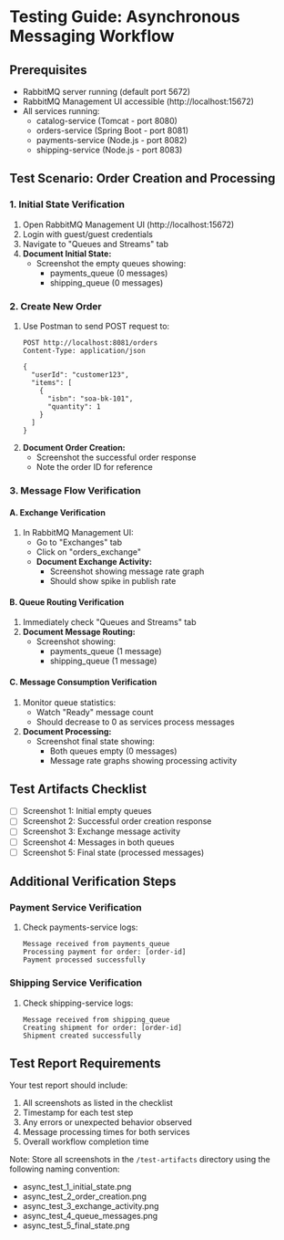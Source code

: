 # Testing Guide: Asynchronous Messaging Workflow

## Prerequisites
- RabbitMQ server running (default port 5672)
- RabbitMQ Management UI accessible (http://localhost:15672)
- All services running:
  - catalog-service (Tomcat - port 8080)
  - orders-service (Spring Boot - port 8081)
  - payments-service (Node.js - port 8082)
  - shipping-service (Node.js - port 8083)

## Test Scenario: Order Creation and Processing

### 1. Initial State Verification
1. Open RabbitMQ Management UI (http://localhost:15672)
2. Login with guest/guest credentials
3. Navigate to "Queues and Streams" tab
4. **Document Initial State:**
   - Screenshot the empty queues showing:
     * payments_queue (0 messages)
     * shipping_queue (0 messages)

### 2. Create New Order
1. Use Postman to send POST request to:
   ```
   POST http://localhost:8081/orders
   Content-Type: application/json
   
   {
     "userId": "customer123",
     "items": [
       {
         "isbn": "soa-bk-101",
         "quantity": 1
       }
     ]
   }
   ```
2. **Document Order Creation:**
   - Screenshot the successful order response
   - Note the order ID for reference

### 3. Message Flow Verification

#### A. Exchange Verification
1. In RabbitMQ Management UI:
   - Go to "Exchanges" tab
   - Click on "orders_exchange"
   - **Document Exchange Activity:**
     * Screenshot showing message rate graph
     * Should show spike in publish rate

#### B. Queue Routing Verification
1. Immediately check "Queues and Streams" tab
2. **Document Message Routing:**
   - Screenshot showing:
     * payments_queue (1 message)
     * shipping_queue (1 message)

#### C. Message Consumption Verification
1. Monitor queue statistics:
   - Watch "Ready" message count
   - Should decrease to 0 as services process messages
2. **Document Processing:**
   - Screenshot final state showing:
     * Both queues empty (0 messages)
     * Message rate graphs showing processing activity

## Test Artifacts Checklist

- [ ] Screenshot 1: Initial empty queues
- [ ] Screenshot 2: Successful order creation response
- [ ] Screenshot 3: Exchange message activity
- [ ] Screenshot 4: Messages in both queues
- [ ] Screenshot 5: Final state (processed messages)

## Additional Verification Steps

### Payment Service Verification
1. Check payments-service logs:
   ```
   Message received from payments_queue
   Processing payment for order: [order-id]
   Payment processed successfully
   ```

### Shipping Service Verification
1. Check shipping-service logs:
   ```
   Message received from shipping_queue
   Creating shipment for order: [order-id]
   Shipment created successfully
   ```

## Test Report Requirements

Your test report should include:
1. All screenshots as listed in the checklist
2. Timestamp for each test step
3. Any errors or unexpected behavior observed
4. Message processing times for both services
5. Overall workflow completion time

Note: Store all screenshots in the `/test-artifacts` directory using the following naming convention:
- async_test_1_initial_state.png
- async_test_2_order_creation.png
- async_test_3_exchange_activity.png
- async_test_4_queue_messages.png
- async_test_5_final_state.png
